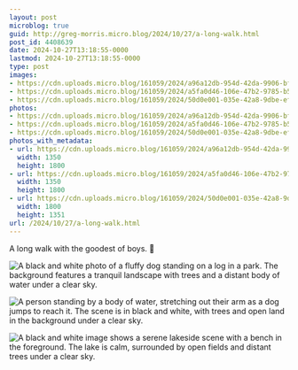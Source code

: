 ```yaml
---
layout: post
microblog: true
guid: http://greg-morris.micro.blog/2024/10/27/a-long-walk.html
post_id: 4408639
date: 2024-10-27T13:18:55-0000
lastmod: 2024-10-27T13:18:55-0000
type: post
images:
- https://cdn.uploads.micro.blog/161059/2024/a96a12db-954d-42da-9906-bf52b16c9e8b.jpg
- https://cdn.uploads.micro.blog/161059/2024/a5fa0d46-106e-47b2-9785-b52dce9db6b8.jpg
- https://cdn.uploads.micro.blog/161059/2024/50d0e001-035e-42a8-9dbe-effc0d522874.jpg
photos:
- https://cdn.uploads.micro.blog/161059/2024/a96a12db-954d-42da-9906-bf52b16c9e8b.jpg
- https://cdn.uploads.micro.blog/161059/2024/a5fa0d46-106e-47b2-9785-b52dce9db6b8.jpg
- https://cdn.uploads.micro.blog/161059/2024/50d0e001-035e-42a8-9dbe-effc0d522874.jpg
photos_with_metadata:
- url: https://cdn.uploads.micro.blog/161059/2024/a96a12db-954d-42da-9906-bf52b16c9e8b.jpg
  width: 1350
  height: 1800
- url: https://cdn.uploads.micro.blog/161059/2024/a5fa0d46-106e-47b2-9785-b52dce9db6b8.jpg
  width: 1350
  height: 1800
- url: https://cdn.uploads.micro.blog/161059/2024/50d0e001-035e-42a8-9dbe-effc0d522874.jpg
  width: 1800
  height: 1351
url: /2024/10/27/a-long-walk.html
---
```

A long walk with the goodest of boys. 🐶 

![A black and white photo of a fluffy dog standing on a log in a park. The background features a tranquil landscape with trees and a distant body of water under a clear sky.](https://gregmorris.co.uk/uploads/2024/a96a12db-954d-42da-9906-bf52b16c9e8b.jpg)

![A person standing by a body of water, stretching out their arm as a dog jumps to reach it. The scene is in black and white, with trees and open land in the background under a clear sky.](https://gregmorris.co.uk/uploads/2024/a5fa0d46-106e-47b2-9785-b52dce9db6b8.jpg)

![A black and white image shows a serene lakeside scene with a bench in the foreground. The lake is calm, surrounded by open fields and distant trees under a clear sky.](https://gregmorris.co.uk/uploads/2024/50d0e001-035e-42a8-9dbe-effc0d522874.jpg)

